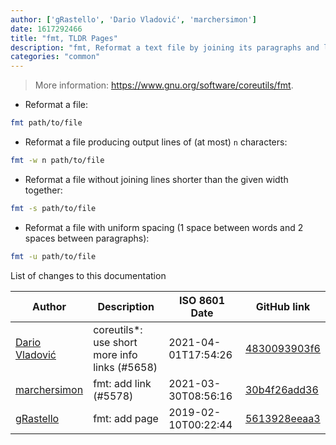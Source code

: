 ```yaml
---
author: ['gRastello', 'Dario Vladović', 'marchersimon']
date: 1617292466
title: "fmt, TLDR Pages"
description: "fmt, Reformat a text file by joining its paragraphs and limiting the line width to given number of characters (75 by default)."
categories: "common"
---
```

> More information: <https://www.gnu.org/software/coreutils/fmt>.

- Reformat a file:

```bash
fmt path/to/file
```

- Reformat a file producing output lines of (at most) `n` characters:

```bash
fmt -w n path/to/file
```

- Reformat a file without joining lines shorter than the given width together:

```bash
fmt -s path/to/file
```

- Reformat a file with uniform spacing (1 space between words and 2 spaces between paragraphs):

```bash
fmt -u path/to/file
```
List of changes to this documentation


Author | Description | ISO 8601 Date | GitHub link
------|-----|-----|-----
[Dario Vladović](mailto:d.vladimyr@gmail.com) | coreutils*: use short more info links (#5658) | 2021-04-01T17:54:26 | [4830093903f6](https://github.com/tldr-pages/tldr/commit/4830093903f66ccf3ebbc2ecf477286e45edac59)
[marchersimon](mailto:50295997+marchersimon@users.noreply.github.com) | fmt: add link (#5578) | 2021-03-30T08:56:16 | [30b4f26add36](https://github.com/tldr-pages/tldr/commit/30b4f26add3636e47ae11fd0f812671dacf2ab7f)
[gRastello](mailto:gabriele.rastello@edu.unito.it) | fmt: add page | 2019-02-10T00:22:44 | [5613928eeaa3](https://github.com/tldr-pages/tldr/commit/5613928eeaa361b5913cbfffa82ea7dc852fa40d)

